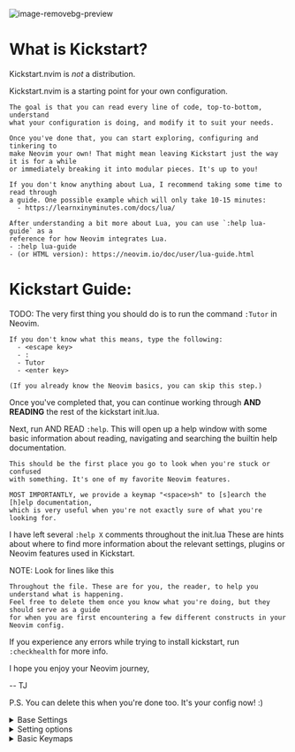<!-- @pragma output:kickstart_configuration.lua -->

![image-removebg-preview](https://github.com/user-attachments/assets/e1ce4825-968f-4b22-a764-dd63c5e1cca5)


# What is Kickstart?

  Kickstart.nvim is *not* a distribution.

  Kickstart.nvim is a starting point for your own configuration.

    The goal is that you can read every line of code, top-to-bottom, understand
    what your configuration is doing, and modify it to suit your needs.

    Once you've done that, you can start exploring, configuring and tinkering to
    make Neovim your own! That might mean leaving Kickstart just the way it is for a while
    or immediately breaking it into modular pieces. It's up to you!

    If you don't know anything about Lua, I recommend taking some time to read through
    a guide. One possible example which will only take 10-15 minutes:
      - https://learnxinyminutes.com/docs/lua/

    After understanding a bit more about Lua, you can use `:help lua-guide` as a
    reference for how Neovim integrates Lua.
    - :help lua-guide
    - (or HTML version): https://neovim.io/doc/user/lua-guide.html

# Kickstart Guide:

  TODO: The very first thing you should do is to run the command `:Tutor` in Neovim.

    If you don't know what this means, type the following:
      - <escape key>
      - :
      - Tutor
      - <enter key>

    (If you already know the Neovim basics, you can skip this step.)

  Once you've completed that, you can continue working through **AND READING** the rest
  of the kickstart init.lua.

  Next, run AND READ `:help`.
    This will open up a help window with some basic information
    about reading, navigating and searching the builtin help documentation.

    This should be the first place you go to look when you're stuck or confused
    with something. It's one of my favorite Neovim features.

    MOST IMPORTANTLY, we provide a keymap "<space>sh" to [s]earch the [h]elp documentation,
    which is very useful when you're not exactly sure of what you're looking for.

  I have left several `:help X` comments throughout the init.lua
    These are hints about where to find more information about the relevant settings,
    plugins or Neovim features used in Kickstart.

   NOTE: Look for lines like this

    Throughout the file. These are for you, the reader, to help you understand what is happening.
    Feel free to delete them once you know what you're doing, but they should serve as a guide
    for when you are first encountering a few different constructs in your Neovim config.

If you experience any errors while trying to install kickstart, run `:checkhealth` for more info.

I hope you enjoy your Neovim journey,

-- TJ

P.S. You can delete this when you're done too. It's your config now! :)

<details>
<summary>Base Settings</summary>

> NOTE: Must happen before plugins are loaded (otherwise wrong leader will be used)

## Set &lt;space&gt; as the leader key
See `:help mapleader`

```lua
vim.g.mapleader = ' '
vim.g.maplocalleader = ' '
```
## Set to true if you have a Nerd Font installed and selected in the terminal
```lua
vim.g.have_nerd_font = false
```
</details>

<details>
<summary>Setting options</summary>

See `:help vim.opt`

For more options, you can see `:help option-list`

> NOTE: You can change these options as you wish!

## Make line numbers default

```lua
vim.opt.number = true
```

## You can also add relative line numbers, to help with jumping.
 Experiment for yourself to see if you like it!
```lua
-- vim.opt.relativenumber = true
```

## Enable mouse mode, can be useful for resizing splits for example!
```lua
vim.opt.mouse = 'a'
```

## Don't show the mode, since it's already in the status line
```lua
vim.opt.showmode = false
```

## Sync clipboard between OS and Neovim.
Schedule the setting after `UiEnter` because it can increase startup-time.
Remove this option if you want your OS clipboard to remain independent.
See `:help 'clipboard'`
```lua
vim.schedule(function()
  vim.opt.clipboard = 'unnamedplus'
end)
```

## Enable break indent
```lua
vim.opt.breakindent = true
```

## Save undo history
```lua
vim.opt.undofile = true
```

### Case-insensitive searching UNLESS \C or one or more capital letters in the search term
```lua
vim.opt.ignorecase = true
vim.opt.smartcase = true
```

### Keep signcolumn on by default
```lua
vim.opt.signcolumn = 'yes'
```

### Decrease update time
```lua
vim.opt.updatetime = 250
```

### Decrease mapped sequence wait time
```lua
vim.opt.timeoutlen = 300
```

### Configure how new splits should be opened
```lua
vim.opt.splitright = true
vim.opt.splitbelow = true
```

### Sets how neovim will display certain whitespace characters in the editor.
See `:help 'list'` and `:help 'listchars'`
```lua
vim.opt.list = true
vim.opt.listchars = { tab = '» ', trail = '·', nbsp = '␣' }
```

### Preview substitutions live, as you type!
```lua
vim.opt.inccommand = 'split'
```

### Show which line your cursor is on
```lua
vim.opt.cursorline = true
```

### Minimal number of screen lines to keep above and below the cursor.
```lua
vim.opt.scrolloff = 10
```
</details>

<details>
<summary>Basic Keymaps</summary>

See `:help vim.keymap.set()`

### Clear highlights on search when pressing <Esc> in normal mode
See `:help hlsearch`
```lua
vim.keymap.set('n', '<Esc>', '<cmd>nohlsearch<CR>')
```

### Diagnostic keymaps
```lua
vim.keymap.set('n', '<leader>q', vim.diagnostic.setloclist, { desc = 'Open diagnostic [Q]uickfix list' })
```

### Exit terminal mode in the builtin terminal with a shortcut
For people to discover more easily. Otherwise, you normally need to press <C-\><C-n>, which
is not what someone will guess without a bit more experience.

> NOTE: This won't work in all terminal emulators/tmux/etc. Try your own mapping
or just use <C-\><C-n> to exit terminal mode
 
```lua
vim.keymap.set('t', '<Esc><Esc>', '<C-\\><C-n>', { desc = 'Exit terminal mode' })
```

### TIP: Disable arrow keys in normal mode
```lua
-- vim.keymap.set('n', '<left>', '<cmd>echo "Use h to move!!"<CR>')
-- vim.keymap.set('n', '<right>', '<cmd>echo "Use l to move!!"<CR>')
-- vim.keymap.set('n', '<up>', '<cmd>echo "Use k to move!!"<CR>')
-- vim.keymap.set('n', '<down>', '<cmd>echo "Use j to move!!"<CR>')
```

### Keybinds to make split navigation easier
Use CTRL+<hjkl> to switch between windows

See `:help wincmd` for a list of all window commands
```lua
vim.keymap.set('n', '<C-h>', '<C-w><C-h>', { desc = 'Move focus to the left window' })
vim.keymap.set('n', '<C-l>', '<C-w><C-l>', { desc = 'Move focus to the right window' })
vim.keymap.set('n', '<C-j>', '<C-w><C-j>', { desc = 'Move focus to the lower window' })
vim.keymap.set('n', '<C-k>', '<C-w><C-k>', { desc = 'Move focus to the upper window' })
```

</details>